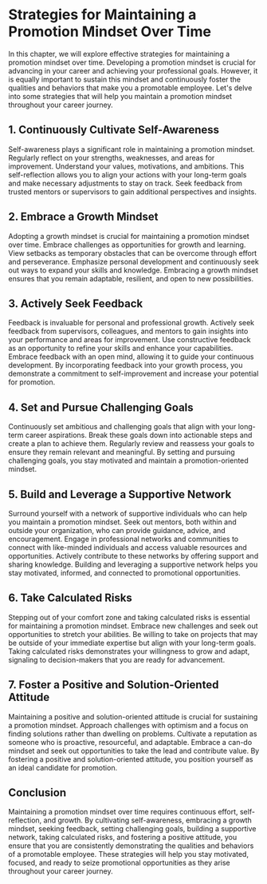 Strategies for Maintaining a Promotion Mindset Over Time
===================================================================

In this chapter, we will explore effective strategies for maintaining a promotion mindset over time. Developing a promotion mindset is crucial for advancing in your career and achieving your professional goals. However, it is equally important to sustain this mindset and continuously foster the qualities and behaviors that make you a promotable employee. Let's delve into some strategies that will help you maintain a promotion mindset throughout your career journey.

**1. Continuously Cultivate Self-Awareness**
--------------------------------------------

Self-awareness plays a significant role in maintaining a promotion mindset. Regularly reflect on your strengths, weaknesses, and areas for improvement. Understand your values, motivations, and ambitions. This self-reflection allows you to align your actions with your long-term goals and make necessary adjustments to stay on track. Seek feedback from trusted mentors or supervisors to gain additional perspectives and insights.

**2. Embrace a Growth Mindset**
-------------------------------

Adopting a growth mindset is crucial for maintaining a promotion mindset over time. Embrace challenges as opportunities for growth and learning. View setbacks as temporary obstacles that can be overcome through effort and perseverance. Emphasize personal development and continuously seek out ways to expand your skills and knowledge. Embracing a growth mindset ensures that you remain adaptable, resilient, and open to new possibilities.

**3. Actively Seek Feedback**
-----------------------------

Feedback is invaluable for personal and professional growth. Actively seek feedback from supervisors, colleagues, and mentors to gain insights into your performance and areas for improvement. Use constructive feedback as an opportunity to refine your skills and enhance your capabilities. Embrace feedback with an open mind, allowing it to guide your continuous development. By incorporating feedback into your growth process, you demonstrate a commitment to self-improvement and increase your potential for promotion.

**4. Set and Pursue Challenging Goals**
---------------------------------------

Continuously set ambitious and challenging goals that align with your long-term career aspirations. Break these goals down into actionable steps and create a plan to achieve them. Regularly review and reassess your goals to ensure they remain relevant and meaningful. By setting and pursuing challenging goals, you stay motivated and maintain a promotion-oriented mindset.

**5. Build and Leverage a Supportive Network**
----------------------------------------------

Surround yourself with a network of supportive individuals who can help you maintain a promotion mindset. Seek out mentors, both within and outside your organization, who can provide guidance, advice, and encouragement. Engage in professional networks and communities to connect with like-minded individuals and access valuable resources and opportunities. Actively contribute to these networks by offering support and sharing knowledge. Building and leveraging a supportive network helps you stay motivated, informed, and connected to promotional opportunities.

**6. Take Calculated Risks**
----------------------------

Stepping out of your comfort zone and taking calculated risks is essential for maintaining a promotion mindset. Embrace new challenges and seek out opportunities to stretch your abilities. Be willing to take on projects that may be outside of your immediate expertise but align with your long-term goals. Taking calculated risks demonstrates your willingness to grow and adapt, signaling to decision-makers that you are ready for advancement.

**7. Foster a Positive and Solution-Oriented Attitude**
-------------------------------------------------------

Maintaining a positive and solution-oriented attitude is crucial for sustaining a promotion mindset. Approach challenges with optimism and a focus on finding solutions rather than dwelling on problems. Cultivate a reputation as someone who is proactive, resourceful, and adaptable. Embrace a can-do mindset and seek out opportunities to take the lead and contribute value. By fostering a positive and solution-oriented attitude, you position yourself as an ideal candidate for promotion.

**Conclusion**
--------------

Maintaining a promotion mindset over time requires continuous effort, self-reflection, and growth. By cultivating self-awareness, embracing a growth mindset, seeking feedback, setting challenging goals, building a supportive network, taking calculated risks, and fostering a positive attitude, you ensure that you are consistently demonstrating the qualities and behaviors of a promotable employee. These strategies will help you stay motivated, focused, and ready to seize promotional opportunities as they arise throughout your career journey.
